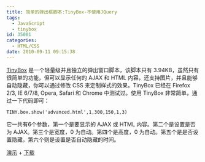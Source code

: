 ```yaml
---
title: 简单的弹出框脚本:TinyBox-不使用JQuery
tags:
  - JavaScript
  - tinybox
id: 35001
categories:
  - HTML/CSS
date: 2010-09-11 09:15:38
---
```



[TinyBox](http://www.leigeber.com/2009/05/javascript-popup-box/) 是一个轻量级并且独立的弹出窗口脚本，该脚本只有 3.94KB，虽然只有很简单的功能，但可以显示任何的 AJAX 和 HTML 内容，还支持图片，并且能够自动隐藏，你可以通过修改 CSS 来定制样式的效果。TinyBox 已经在 Firefox 2/3, IE 6/7/8, Opera, Safari 和 Chrome 中测试过。使用 TinyBox 非常简单，通过一下代码即可：

```
TINY.box.show('advanced.html',1,300,150,1,3)
```

它一共有6个参数，第一个是要显示的 AJAX 或 HTML 内容。第二个是设置是否为 AJAX。第三个是宽度，0 为自动。第四个是高度，0 为自动。第五个是是否设置隐藏，第六个则是设置是否自动隐藏的时间。

[演示](http://sandbox.leigeber.com/tinybox/) + [下载](http://sandbox.leigeber.com/tinybox/tinybox.zip)